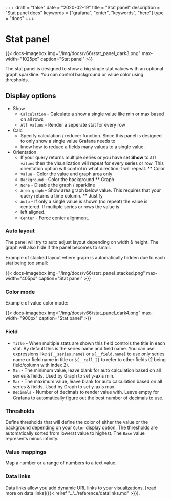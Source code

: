 +++
draft = "false"
date = "2020-02-19"
title = "Stat panel"
description = "Stat panel docs"
keywords = ["grafana", "enter", "keywords", "here"]
type = "docs"
+++

# Stat panel

{{< docs-imagebox img="/img/docs/v66/stat_panel_dark3.png" max-width="1025px" caption="Stat panel" >}}

The stat panel is designed to show a big single stat values with an optional graph sparkline. You can control
background or value color using thresholds.

## Display options

* Show
  * `Calculation` - Calculate a show a single value like min or max based on all rows
  * `All values` - Render a seperate stat for every row
* Calc
  * Specify calculation / reducer function. Since this panel is designed to only show a single value Grafana needs to
  * know how to reduce a fields many values to a single value.
* Orientation
  * If your query returns multiple series or you have set **Show** to `All values` then the visualization
    will repeat for every series or row. This orientation option will control in what direction it will repeat.
** Color
  * `Value` - Color the value and graph area only
  * `Background` - Color the background
** Graph
  * `None` - Disable the graph / sparkline
  * `Area graph` - Show area graph below value. This requires that your query returns a time column.
** Justify
  * `Auto` - If only a single value is shown (no repeat) the value is centered. If multiple series or rows the value is
  * left aligned.
  * `Center` - Force center alignment.


### Auto layout

The panel will try to auto adjust layout depending on width & height. The graph will also hide if the panel becomes
to small.

Example of stacked layout where graph is automatically hidden due to each stat being too small:

{{< docs-imagebox img="/img/docs/v66/stat_panel_stacked.png" max-width="405px" caption="Stat panel" >}}

### Color mode

Example of value color mode:

{{< docs-imagebox img="/img/docs/v66/stat_panel_dark4.png" max-width="900px" caption="Stat panel" >}}

### Field

* `Title` - When multiple stats are shown this field controls the title in each stat. By default this is the series name
 and field name. You can use expressions like `${__series.name}` or `${__field.name}` to use only series name or field
 name in title or `${__cell_2}` to refer to other fields (2 being field/column with index 2).
* `Min` - The minimum value, leave blank for auto calculation based on all series & fields. Used by Graph to set y-axis min.
* `Max` - The maximum value, leave blank for auto calculation based on all series & fields. Used by Graph to set y-axis max.
* `Decimals` - Number of decimals to render value with. Leave empty for Grafana to automatically figure out the best
 number of decimals to use.

### Thresholds

Define thresholds that will define the color of either the value or the background depending on your `Color` display option. The
thresholds are automatically sorted from lowerst value to highest. The `Base` value represents minus infinity.


### Value mappings

Map a number or a range of numbers to a text value.

### Data links

Data links allow you add dynamic URL links to your visualizations, [read more on data links]({{< relref "../../reference/datalinks.md" >}}).

